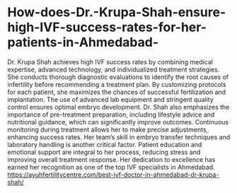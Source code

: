 # How-does-Dr.-Krupa-Shah-ensure-high-IVF-success-rates-for-her-patients-in-Ahmedabad-

Dr. Krupa Shah achieves high IVF success rates by combining medical expertise, advanced technology, and individualized treatment strategies. She conducts thorough diagnostic evaluations to identify the root causes of infertility before recommending a treatment plan. By customizing protocols for each patient, she maximizes the chances of successful fertilization and implantation. The use of advanced lab equipment and stringent quality control ensures optimal embryo development. Dr. Shah also emphasizes the importance of pre-treatment preparation, including lifestyle advice and nutritional guidance, which can significantly improve outcomes. Continuous monitoring during treatment allows her to make precise adjustments, enhancing success rates. Her team’s skill in embryo transfer techniques and laboratory handling is another critical factor. Patient education and emotional support are integral to her process, reducing stress and improving overall treatment response. Her dedication to excellence has earned her recognition as one of the top IVF specialists in Ahmedabad.
https://ayuhfertilitycentre.com/best-ivf-doctor-in-ahmedabad-dr-krupa-shah/
